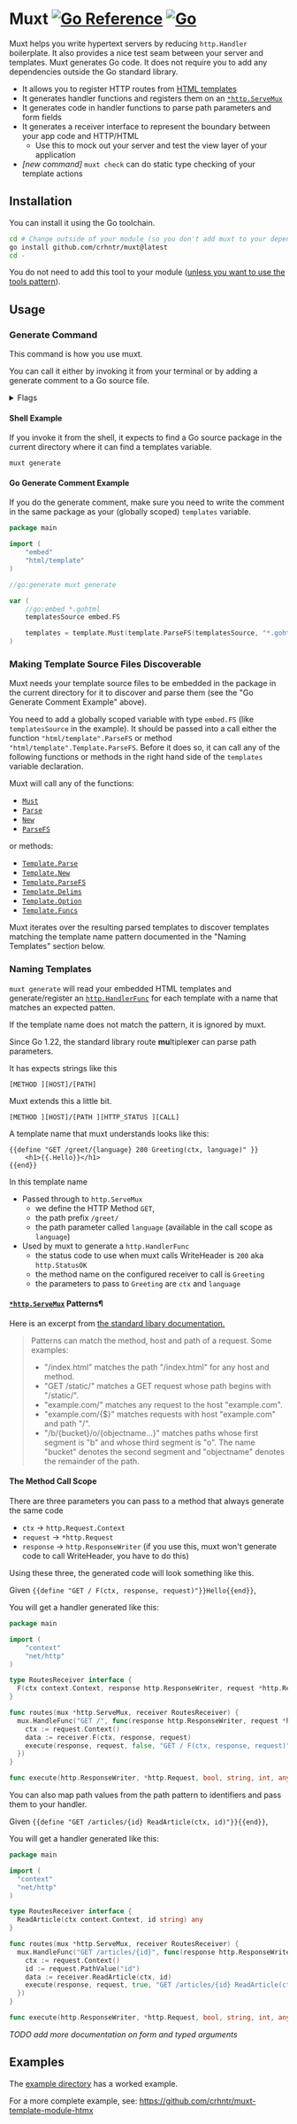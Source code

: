 # Muxt [![Go Reference](https://pkg.go.dev/badge/github.com/crhntr/muxt.svg)](https://pkg.go.dev/github.com/crhntr/muxt) [![Go](https://github.com/crhntr/muxt/actions/workflows/go.yml/badge.svg)](https://github.com/crhntr/muxt/actions/workflows/go.yml)

Muxt helps you write hypertext servers by reducing `http.Handler` boilerplate. It also provides a nice test seam between your server and templates.
Muxt generates Go code. It does not require you to add any dependencies outside the Go standard library.

- It allows you to register HTTP routes from [HTML templates](https://pkg.go.dev/html/template)
- It generates handler functions and registers them on an [`*http.ServeMux`](https://pkg.go.dev/net/http#ServeMux)
- It generates code in handler functions to parse path parameters and form fields
- It generates a receiver interface to represent the boundary between your app code and HTTP/HTML
  - Use this to mock out your server and test the view layer of your application
- *[new command]* `muxt check`  can do static type checking of your template actions

## Installation

You can install it using the Go toolchain.
```bash
cd # Change outside of your module (so you don't add muxt to your dependency chain)
go install github.com/crhntr/muxt@latest
cd -
```
You do not need to add this tool to your module ([unless you want to use the tools pattern](https://play-with-go.dev/tools-as-dependencies_go119_en/)).

## Usage

### Generate Command

This command is how you use muxt. 

You can call it either by invoking it from your terminal or by adding a generate comment to a Go source file.

<details>
<summary>Flags</summary>
<pre>
Usage of generate:
  -output-file string
    	The generated file name containing the routes function and receiver interface. (default "template_routes.go")
  -receiver-interface string
    	The interface name in the generated output-file listing the methods used by the handler routes in routes-func. (default "RoutesReceiver")
  -receiver-type string
    	The type name for a named type to use for looking up method signatures. If not set, all methods added to the receiver interface will have inferred signatures with argument types based on the argument identifier names. The inferred method signatures always return a single result of type any.
  -receiver-type-package string
    	The package path to use when looking for receiver-type. If not set, the package in the current directory is used.
  -routes-func string
    	The function name for the package registering handler functions on an *"net/http".ServeMux.
    	This function also receives an argument with a type matching the name given by receiver-interface. (default "routes")
  -templates-variable string
    	the name of the global variable with type *"html/template".Template in the working directory package. (default "templates")

</pre>
</details>

#### Shell Example

If you invoke it from the shell, it expects to find a Go source package in the current directory where it can find a templates variable.

```shell
muxt generate
```

#### Go Generate Comment Example

If you do the generate comment, make sure you need to write the comment in the same package as your (globally scoped) `templates` variable.

```go
package main

import (
    "embed"
    "html/template"
)

//go:generate muxt generate

var (
    //go:embed *.gohtml
    templatesSource embed.FS

    templates = template.Must(template.ParseFS(templatesSource, "*.gohtml"))
)

```

### Making Template Source Files Discoverable

Muxt needs your template source files to be embedded in the package in the current directory for it to discover and parse them (see the "Go Generate Comment Example" above).

You need to add a globally scoped variable with type `embed.FS` (like `templatesSource` in the example).
It should be passed into a call either the function `"html/template".ParseFS` or method `"html/template".Template.ParseFS`.
Before it does so, it can call any of the following functions or methods in the right hand side of the `templates` variable declaration.

Muxt will call any of the functions:
- [`Must`](https://pkg.go.dev/html/template#Must)
- [`Parse`](https://pkg.go.dev/html/template#Parse)
- [`New`](https://pkg.go.dev/html/template#New)
- [`ParseFS`](https://pkg.go.dev/html/template#ParseFS)

or methods:
- [`Template.Parse`](https://pkg.go.dev/html/template#Template.Parse)
- [`Template.New`](https://pkg.go.dev/html/template#Template.New)
- [`Template.ParseFS`](https://pkg.go.dev/html/template#Template.ParseFS)
- [`Template.Delims`](https://pkg.go.dev/html/template#Template.Delims)
- [`Template.Option`](https://pkg.go.dev/html/template#Template.Option)
- [`Template.Funcs`](https://pkg.go.dev/html/template#Template.Option)

Muxt iterates over the resulting parsed templates to discover templates matching the template name pattern documented in the "Naming Templates" section below. 

### Naming Templates

`muxt generate` will read your embedded HTML templates and generate/register an [`http.HandlerFunc`](https://pkg.go.dev/net/http#HandlerFunc) for each template with a name that matches an expected patten.

If the template name does not match the pattern, it is ignored by muxt.

Since Go 1.22, the standard library route **mu**ltiple**x**er can parse path parameters.

It has expects strings like this

`[METHOD ][HOST]/[PATH]`

Muxt extends this a little bit.

`[METHOD ][HOST]/[PATH ][HTTP_STATUS ][CALL]`

A template name that muxt understands looks like this:

```gotemplate
{{define "GET /greet/{language} 200 Greeting(ctx, language)" }}
    <h1>{{.Hello}}</h1>
{{end}}
```

In this template name
- Passed through to `http.ServeMux`
  - we define the HTTP Method `GET`,
  - the path prefix `/greet/`
  - the path parameter called `language` (available in the call scope as `language`)
- Used by muxt to generate a `http.HandlerFunc`
  - the status code to use when muxt calls WriteHeader is `200` aka `http.StatusOK`
  - the method name on the configured receiver to call is `Greeting`
  - the parameters to pass to `Greeting` are `ctx` and `language`

#### [`*http.ServeMux`](https://pkg.go.dev/net/http#ServeMux) Patterns¶

Here is an excerpt from [the standard libary documentation.](https://pkg.go.dev/net/http#hdr-Patterns-ServeMux)

> Patterns can match the method, host and path of a request. Some examples:
> - "/index.html" matches the path "/index.html" for any host and method.
> - "GET /static/" matches a GET request whose path begins with "/static/".
> - "example.com/" matches any request to the host "example.com".
> - "example.com/{$}" matches requests with host "example.com" and path "/".
> - "/b/{bucket}/o/{objectname...}" matches paths whose first segment is "b" and whose third segment is "o". The name "bucket" denotes the second segment and "objectname" denotes the remainder of the path.

#### The Method Call Scope

There are three parameters you can pass to a method that always generate the same code

- `ctx` -> `http.Request.Context`
- `request` -> `*http.Request`
- `response` -> `http.ResponseWriter` (if you use this, muxt won't generate code to call WriteHeader, you have to do this)

Using these three, the generated code will look something like this.

Given `{{define "GET / F(ctx, response, request)"}}Hello{{end}}`,

You will get a handler generated like this:

```go
package main

import (
    "context"
    "net/http"
)

type RoutesReceiver interface {
  F(ctx context.Context, response http.ResponseWriter, request *http.Request) any
}

func routes(mux *http.ServeMux, receiver RoutesReceiver) {
  mux.HandleFunc("GET /", func(response http.ResponseWriter, request *http.Request) {
    ctx := request.Context()
    data := receiver.F(ctx, response, request)
    execute(response, request, false, "GET / F(ctx, response, request)", http.StatusOK, data)
  })
}

func execute(http.ResponseWriter, *http.Request, bool, string, int, any) {}
```

You can also map path values from the path pattern to identifiers and pass them to your handler.


Given `{{define "GET /articles/{id} ReadArticle(ctx, id)"}}{{end}}`,

You will get a handler generated like this:

```go
package main

import (
  "context"
  "net/http"
)

type RoutesReceiver interface {
  ReadArticle(ctx context.Context, id string) any
}

func routes(mux *http.ServeMux, receiver RoutesReceiver) {
  mux.HandleFunc("GET /articles/{id}", func(response http.ResponseWriter, request *http.Request) {
    ctx := request.Context()
    id := request.PathValue("id")
    data := receiver.ReadArticle(ctx, id)
    execute(response, request, true, "GET /articles/{id} ReadArticle(ctx, id)", http.StatusOK, data)
  })
}

func execute(http.ResponseWriter, *http.Request, bool, string, int, any) {}
```

_TODO add more documentation on form and typed arguments_

## Examples

The [example directory](example) has a worked example.

For a more complete example, see: https://github.com/crhntr/muxt-template-module-htmx
